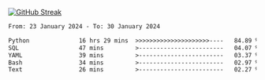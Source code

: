 [![GitHub Streak](https://streak-stats.demolab.com?user=renren-017&theme=sea&hide_border=true&background=DD272700)](https://git.io/streak-stats)

<!--START_SECTION:waka-->

```txt
From: 23 January 2024 - To: 30 January 2024

Python              16 hrs 29 mins  >>>>>>>>>>>>>>>>>>>>>----   84.89 %
SQL                 47 mins         >------------------------   04.07 %
YAML                39 mins         >------------------------   03.37 %
Bash                34 mins         >------------------------   02.97 %
Text                26 mins         >------------------------   02.27 %
```

<!--END_SECTION:waka-->
